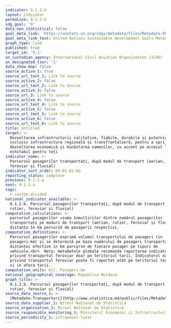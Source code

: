 ```yaml
---
indicator: 9.1.2.b
layout: indicator
permalink: 9-1-2-b
sdg_goal: '9'
data_non_statistical: false
goal_meta_link: 'https://unstats.un.org/sdgs/metadata/files/Metadata-09-01-02.pdf'
goal_meta_link_text: United Nations Sustainable Development Goals Metadata (PDF 375 KB)
graph_type: line
published: true
target_id: '9.1'
un_custodian_agency: International Civil Aviation Organization (ICAO)
un_designated_tier: '1'
data_show_map: false
source_active_1: true
source_url_text_1: Link to source
source_active_2: false
source_url_text_2: Link to Source
source_active_3: false
source_url_3: Link to source
source_active_4: false
source_url_text_4: Link to source
source_active_5: false
source_url_text_5: Link to source
source_active_6: false
source_url_text_6: Link to source
title: Untitled
target: >-
  Dezvoltarea infrastructurii calitative, fiabile, durabile și puternice,
  inclusiv infrastructura regională și transfrontalieră, pentru a sprijini
  dezvoltarea economică și bunăstarea oamenilor, cu accent pe accesul larg și
  echitabil pentru toți
indicator_name: >-
  Parcursul pasagerilor transportați, după modul de transport (aerian, rutier,
  feroviar și fluvial)
indicator_sort_order: 09-01-02-bb
reporting_status: complete
previous: 9-1-2-a
next: 9-2-1-a
tags:
  - custom.divided
national_indicator_available: >-
  9.1.2.b. Parcursul pasagerilor transportați, după modul de transport (aerian,
  rutier, feroviar și fluvial)
computation_calculations: >-
  parcursul pasagerilor =suma înmulțirilor dintre numărul pasagerilor
  transportați pe moduri de transport (aerian, rutier, feroviar și fluvial) *
  distanța în km parcursă de pasagerii respectivi.
computation_definitions: >-
  Parcursul pasagerilor exprimă volumul transportului de pasageri (in
  pasageri-km) și se determină pe baza numărului de pasageri transportați și a
  distanței efective in km parcurse de fiecare pasager pe tipuri de
  vehicule.<br>  Nota: metadatele globale recomanda raportarea indicatorului
  privind transportul feroviar doar pe teritoriul tarii. Indicatorul național
  privind transportul feroviar poate fi raportat atât pe teritoriul tarii, cit
  si in afara tarii.
computation_units: mil. Pasageri-km
national_geographical_coverage: Republica Moldova
graph_title: >-
  9.1.2.b. Parcursul pasagerilor transportați, după modul de transport (aerian,
  rutier, feroviar și fluvial)
source_data_source_1: >-
  [Metadate-Transporturi](http://www.statistica.md/public/files/Metadate/Transport.pdf)
source_data_supplier_1: Biroul Național de Statistică
source_organisation_1: Biroul Național de Statistică
source_responsible_monitoring_1: Ministerul Economiei și Infrastructurii
source_periodicity_1: infraanual-lunar
---
```

